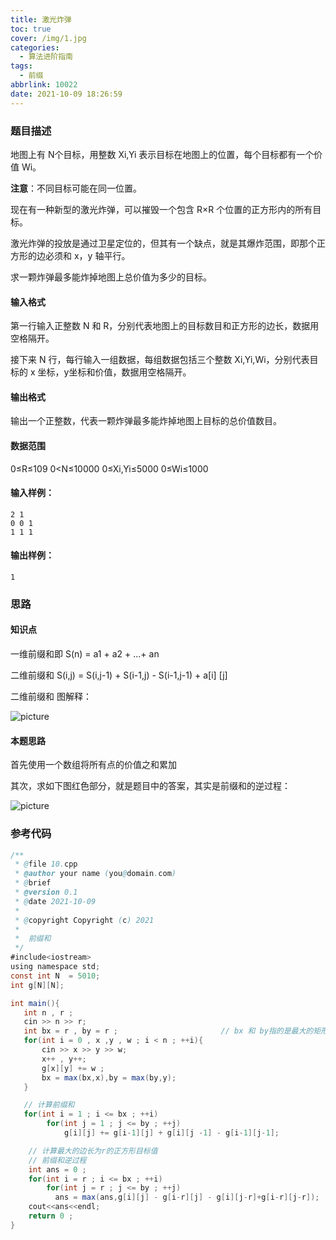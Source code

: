 ```yaml
---
title: 激光炸弹
toc: true
cover: /img/1.jpg
categories:
  - 算法进阶指南
tags:
  - 前缀
abbrlink: 10022
date: 2021-10-09 18:26:59
---
```


### 题目描述

地图上有 N个目标，用整数 Xi,Yi 表示目标在地图上的位置，每个目标都有一个价值 Wi。<!-- more -->

**注意**：不同目标可能在同一位置。

现在有一种新型的激光炸弹，可以摧毁一个包含 R×R 个位置的正方形内的所有目标。

激光炸弹的投放是通过卫星定位的，但其有一个缺点，就是其爆炸范围，即那个正方形的边必须和 x，y 轴平行。

求一颗炸弹最多能炸掉地图上总价值为多少的目标。

#### 输入格式

第一行输入正整数 N 和 R，分别代表地图上的目标数目和正方形的边长，数据用空格隔开。

接下来 N 行，每行输入一组数据，每组数据包括三个整数 Xi,Yi,Wi，分别代表目标的 x 坐标，y坐标和价值，数据用空格隔开。

#### 输出格式

输出一个正整数，代表一颗炸弹最多能炸掉地图上目标的总价值数目。

#### 数据范围

0≤R≤109
0<N≤10000
0≤Xi,Yi≤5000
0≤Wi≤1000

#### 输入样例：

```
2 1
0 0 1
1 1 1
```

#### 输出样例：

```
1
```

### 思路

#### 知识点

一维前缀和即 S(n) = a1 + a2 + ...+ an

二维前缀和   S(i,j)   = S(i,j-1) + S(i-1,j) - S(i-1,j-1) + a[i] [j]

二维前缀和 图解释：

![picture](/img/qz.png)

#### 本题思路

首先使用一个数组将所有点的价值之和累加

其次，求如下图红色部分，就是题目中的答案，其实是前缀和的逆过程：

![picture](/img/qz.jpg)

### 参考代码

```java
/**
 * @file 10.cpp
 * @author your name (you@domain.com)
 * @brief 
 * @version 0.1
 * @date 2021-10-09
 * 
 * @copyright Copyright (c) 2021
 * 
 *  前缀和
 */
#include<iostream>
using namespace std;
const int N  = 5010;
int g[N][N];

int main(){ 
   int n , r ;
   cin >> n >> r;    
   int bx = r , by = r ;                       // bx 和 by指的是最大的矩形, 因为有的时候给的点所构成的大小，可能小于炸弹的爆炸范围
   for(int i = 0 , x ,y , w ; i < n ; ++i){
       cin >> x >> y >> w;
       x++ , y++;
       g[x][y] += w ;
       bx = max(bx,x),by = max(by,y);
   }

   // 计算前缀和
   for(int i = 1 ; i <= bx ; ++i)
        for(int j = 1 ; j <= by ; ++j)
            g[i][j] += g[i-1][j] + g[i][j -1] - g[i-1][j-1]; 

    // 计算最大的边长为r的正方形目标值
    // 前缀和逆过程
    int ans = 0 ;
    for(int i = r ; i <= bx ; ++i)
        for(int j = r ; j <= by ; ++j)
          ans = max(ans,g[i][j] - g[i-r][j] - g[i][j-r]+g[i-r][j-r]);
    cout<<ans<<endl; 
    return 0 ; 
}
```

